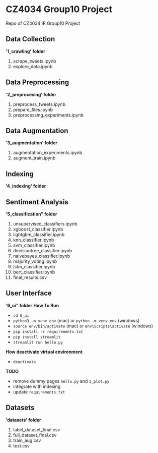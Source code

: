 # CZ4034 Group10 Project
Repo of CZ4034 IR Group10 Project

## Data Collection
**'1_crawling' folder**
1. scrape_tweets.ipynb
2. explore_data.ipynb

## Data Preprocessing
**'2_preprocesing' folder**
1. preprocess_tweets.ipynb
2. prepare_files.ipynb
3. preprocessing_experiments.ipynb

## Data Augmentation
**'3_augmentation' folder**
1. augmentation_experiments.ipynb
2. augment_train.ipynb

## Indexing
**'4_indexing' folder**


## Sentiment Analysis
**'5_classification" folder**
1. unsupervised_classifiers.ipynb
2. xgboost_classifier.ipynb
3. lightgbm_classifier.ipynb
4. knn_classifier.ipynb
5. svm_classifier.ipynb
6. decisiontree_classifier.ipynb
7. naivebayes_classifier.ipynb
8. majority_voting.ipynb
9. lstm_classifier.ipynb
10. bert_classifier.ipynb
11. final_results.csv

## User Interface
**'6_ui" folder**
__How To Run__
* `cd 6_ui`
* `python3 -m venv env` (mac) or `python -m venv env` (windows)
* `source env/bin/activate` (mac) or `env\Scripts\activate` (windows)
* `pip install -r requirements.txt`
* `pip install streamlit`
* `streamlit run hello.py`

__How deactivate virtual environment__
* `deactivate`

__TODO__
* remove dummy pages `hello.py` and `1_plot.py`
* integrate with indexing
* update `requirements.txt`

## Datasets
**'datasets' folder**
1. label_dataset_final.csv
2. full_dataset_final.csv
3. train_aug.csv
4. test.csv